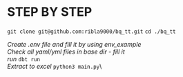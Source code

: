 # STEP BY STEP
```git clone git@github.com:ribla9000/bq_tt.git```
```cd ./bq_tt```

*Create .env file and fill it by using env_example*\
*Check all yaml/yml files  in base dir - fill it*\
*run* ```dbt run```\
*Extract to excel* ```python3 main.py```\ 

